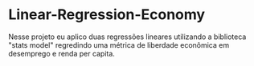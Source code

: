 # Linear-Regression-Economy
Nesse projeto eu aplico duas regressões lineares utilizando a biblioteca "stats model" regredindo uma métrica de liberdade econômica em desemprego e renda per capita.
